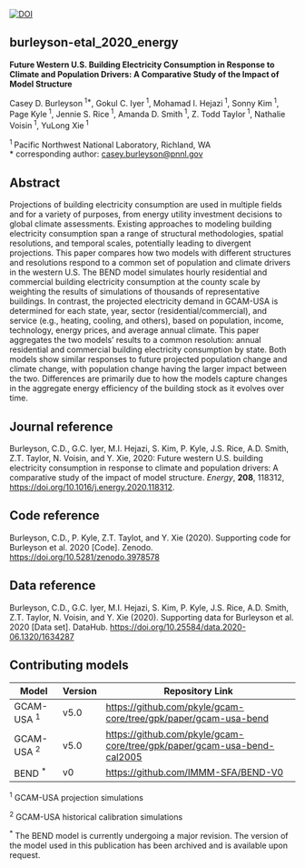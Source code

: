 [![DOI](https://zenodo.org/badge/274448836.svg)](https://zenodo.org/badge/latestdoi/274448836)

## burleyson-etal_2020_energy
>
__Future Western U.S. Building Electricity Consumption in Response to Climate and Population Drivers: A Comparative Study of the Impact of Model Structure__
>
Casey D. Burleyson<sup> 1\*</sup>, Gokul C. Iyer<sup> 1</sup>, Mohamad I. Hejazi<sup> 1</sup>, Sonny Kim<sup> 1</sup>, Page Kyle<sup> 1</sup>, Jennie S. Rice<sup> 1</sup>, Amanda D. Smith<sup> 1</sup>, Z. Todd Taylor<sup> 1</sup>, Nathalie Voisin<sup> 1</sup>, YuLong Xie<sup> 1</sup>
>
<sup>1 </sup> Pacific Northwest National Laboratory, Richland, WA  
\* corresponding author: casey.burleyson@pnnl.gov
>
## Abstract
Projections of building electricity consumption are used in multiple fields and for a variety of purposes, from energy utility investment decisions to global climate assessments. Existing approaches to modeling building electricity consumption span a range of structural methodologies, spatial resolutions, and temporal scales, potentially leading to divergent projections. This paper compares how two models with different structures and resolutions respond to a common set of population and climate drivers in the western U.S. The BEND model simulates hourly residential and commercial building electricity consumption at the county scale by weighting the results of simulations of thousands of representative buildings. In contrast, the projected electricity demand in GCAM-USA is determined for each state, year, sector (residential/commercial), and service (e.g., heating, cooling, and others), based on population, income, technology, energy prices, and average annual climate. This paper aggregates the two models’ results to a common resolution: annual residential and commercial building electricity consumption by state. Both models show similar responses to future projected population change and climate change, with population change having the larger impact between the two. Differences are primarily due to how the models capture changes in the aggregate energy efficiency of the building stock as it evolves over time.
>
## Journal reference
Burleyson, C.D., G.C. Iyer, M.I. Hejazi, S. Kim, P. Kyle, J.S. Rice, A.D. Smith, Z.T. Taylor, N. Voisin, and Y. Xie, 2020: Future western U.S. building electricity consumption in response to climate and population drivers: A comparative study of the impact of model structure. *Energy*, **208**, 118312, https://doi.org/10.1016/j.energy.2020.118312.
>
## Code reference
Burleyson, C.D., P. Kyle, Z.T. Taylot, and Y. Xie (2020). Supporting code for Burleyson et al. 2020 [Code]. Zenodo. https://doi.org/10.5281/zenodo.3978578
>
## Data reference
Burleyson, C.D., G.C. Iyer, M.I. Hejazi, S. Kim, P. Kyle, J.S. Rice, A.D. Smith, Z.T. Taylor, N. Voisin, and Y. Xie (2020). Supporting data for Burleyson et al. 2020 [Data set]. DataHub. https://doi.org/10.25584/data.2020-06.1320/1634287
>
## Contributing models
| Model | Version | Repository Link |
|-------|---------|-----------------|
| GCAM-USA <sup> 1</sup> | v5.0 | https://github.com/pkyle/gcam-core/tree/gpk/paper/gcam-usa-bend | 
| GCAM-USA <sup> 2</sup> | v5.0 | https://github.com/pkyle/gcam-core/tree/gpk/paper/gcam-usa-bend-cal2005 | 
| BEND <sup> *</sup> | v0 | https://github.com/IMMM-SFA/BEND-V0 |
>
<sup>1</sup> GCAM-USA projection simulations
>
<sup>2</sup> GCAM-USA historical calibration simulations
>
<sup>*</sup> The BEND model is currently undergoing a major revision. The version of the model used in this publication has been archived and is available upon request.
